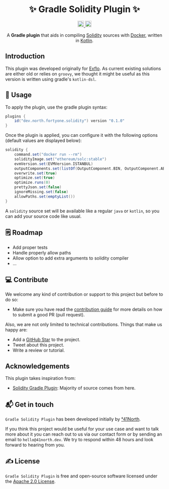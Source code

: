 <h1 align="center">✨ Gradle Solidity Plugin ✨</h1>

<p align="center">
  <a href="https://github.com/41north/gradle-solidity-plugin/workflows/KtLint/badge.svg">
    <img alt="KtLint" height="20px" src="https://github.com/41north/gradle-solidity-plugin/workflows/KtLint/badge.svg" />
  </a>
  <a href="https://img.shields.io/github/license/41north/gradle-solidity-plugin?style=flat-square">
    <img alt="Gradle Solidity Plugin License" height="20px" src="https://img.shields.io/github/license/41north/gradle-solidity-plugin?style=flat-square" />
  </a>
</p>

<p align="center">
    A <b>Gradle plugin</b> that aids in compiling <a href="https://solidity.readthedocs.io/en/v0.6.6/">Solidity</a> sources with <a href="https://www.docker.com/">Docker</a>, written in <a href="https://kotlinlang.org">Kotlin</a>.
</p>

## Introduction

This plugin was developed originally for [Exflo](https://github.com/41north/exflo). As current existing solutions are either old or relies on `groovy`, we thought it might be useful as this version is written using gradle's `kotlin-dsl`. 

## 🙈 Usage

To apply the plugin, use the gradle plugin syntax:

```groovy
plugins {
    id("dev.north.fortyone.solidity") version "0.1.0"
}
```

Once the plugin is applied, you can configure it with the following options (default values are displayed below):

```groovy
solidity {
    command.set("docker run --rm")
    solidityImage.set("ethereum/solc:stable")
    evmVersion.set(EVMVersion.ISTANBUL)
    outputComponents.set(listOf(OutputComponent.BIN, OutputComponent.ABI))
    overwrite.set(true)
    optimize.set(true)
    optimize.runs(0)
    prettyJson.set(false)
    ignoreMissing.set(false)
    allowPaths.set(emptyList())
}
```

A `solidity` source set will be available like a regular `java` or `kotlin`, so you can add your source code like usual.

## 🗒️ Roadmap

* Add proper tests
* Handle properly allow paths
* Allow option to add extra arguments to solidity compiler
* ...

## 💻 Contribute

We welcome any kind of contribution or support to this project but before to do so:

* Make sure you have read the [contribution guide](/.github/CONTRIBUTING.md) for more details on how to submit a good PR (pull request).

Also, we are not only limited to technical contributions. Things that make us happy are:

* Add a [GitHub Star](https://github.com/41north/athena/stargazers) to the project.
* Tweet about this project.
* Write a review or tutorial.

## Acknowledgements

This plugin takes inspiration from:

- [Solidity Gradle Plugin](https://github.com/web3j/solidity-gradle-plugin): Majority of source comes from here.

## 📬 Get in touch

`Gradle Solidity Plugin` has been developed initially by [°41North](https://41north.dev). 

If you think this project would be useful for your use case and want to talk more about it you can reach out to us via our contact form or by sending an email to `hello@41north.dev`. We try to respond within 48 hours and look forward to hearing from you.

## ✍️ License

`Gradle Solidity Plugin` is free and open-source software licensed under the [Apache 2.0 License](./LICENSE).
